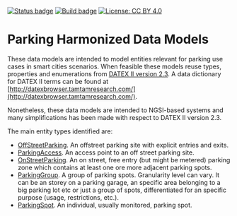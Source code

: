 [![Status badge](https://img.shields.io/badge/status-draft-red.svg)](RELEASE_NOTES)
[![Build badge](https://img.shields.io/travis/smart-data-models/dataModel.Parking.svg "Travis build status")](https://travis-ci.org/smart-data-models/dataModel.Parking/)
[![License: CC BY 4.0](https://img.shields.io/badge/License-CC%20BY%204.0-lightgrey.svg)](https://creativecommons.org/licenses/by/4.0/)
# Parking Harmonized Data Models

These data models are intended to model entities relevant for parking use cases
in smart cities scenarios. When feasible these models reuse types, properties
and enumerations from
[DATEX II version 2.3](http://www.datex2.eu/content/parking-publications-extension-v10a).
A data dictionary for DATEX II terms can be found at
[http://datexbrowser.tamtamresearch.com/](http://datexbrowser.tamtamresearch.com/).

Nonetheless, these data models are intended to NGSI-based systems and many
simplifications has been made with respect to DATEX II version 2.3.

The main entity types identified are:

-   [OffStreetParking](./OffStreetParking/doc/spec.md). An offstreet parking
    site with explicit entries and exits.
-   [ParkingAccess](./ParkingAccess/doc/spec.md). An access point to an off
    street parking site.
-   [OnStreetParking](./OnStreetParking/doc/spec.md). An on street, free entry
    (but might be metered) parking zone which contains at least one ore more
    adjacent parking spots.
-   [ParkingGroup](./ParkingGroup/doc/spec.md). A group of parking spots.
    Granularity level can vary. It can be an storey on a parking garage, an
    specific area belonging to a big parking lot etc or just a group of spots,
    differentiated for an specific purpose (usage, restrictions, etc.).
-   [ParkingSpot](./ParkingSpot/doc/spec.md). An individual, usually monitored,
    parking spot.
